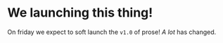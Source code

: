 # We launching this thing!

On friday we expect to soft launch the `v1.0` of prose! _A lot_ has changed.
